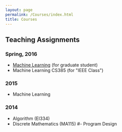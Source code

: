 ```yaml
---
layout: page
permalink: /Courses/index.html
title: Courses
---
```


## Teaching Assignments

### Spring, 2016
- [Machine Learning](http://bcmi.sjtu.edu.cn/~yangyang/ml/) (for graduate student)
- Machine Learning CS385 (for "IEEE Class")
### 2015
- Machine Learning
### 2014
- Algorithm (EI334)
- Discrete Mathematics (MA115)
#- Program Design

